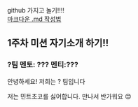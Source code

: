 github 가지고 놀기!!!!          
[마크다운 .md 작성법](https://gist.github.com/ihoneymon/652be052a0727ad59601)                       

## 1주차 미션 자기소개 하기!!

### ?팀 멘토: ??? 멘티:???


안녕하세요! 저희는 ?  팀입니다 

저는 민트초코를 싫어합니다.
만나서 반가워요 😊
